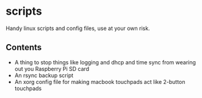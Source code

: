 # scripts
Handy linux scripts and config files, use at your own risk.

## Contents

* A thing to stop things like logging and dhcp and time sync from wearing out you Raspberry Pi SD card
* An rsync backup script
* An xorg config file for making macbook touchpads act like 2-button touchpads
